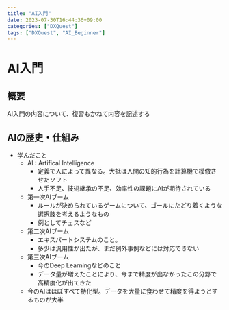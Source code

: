 ```yaml
---
title: "AI入門"
date: 2023-07-30T16:44:36+09:00
categories: ["DXQuest"]
tags: ["DXQuest", "AI_Beginner"]
---
```

# AI入門

## 概要

AI入門の内容について、復習もかねて内容を記述する

## AIの歴史・仕組み

- 学んだこと
  - AI : Artifical Intelligence
    - 定義で人によって異なる。大抵は人間の知的行為を計算機で模倣させたソフト
    - 人手不足、技術継承の不足、効率性の課題にAIが期待されている
  - 第一次AIブーム
    - ルールが決められているゲームについて、ゴールにたどり着くような選択肢を考えるようなもの
    - 例としてチェスなど
  - 第二次AIブーム
    - エキスパートシステムのこと。
    - 多少は汎用性が出たが、まだ例外事例などには対応できない
  - 第三次AIブーム
    - 今のDeep Learningなどのこと
    - データ量が増えたことにより、今まで精度が出なかったこの分野で高精度化が出てきた
  - 今のAIはほぼすべて特化型。データを大量に食わせて精度を得ようとするものが大半